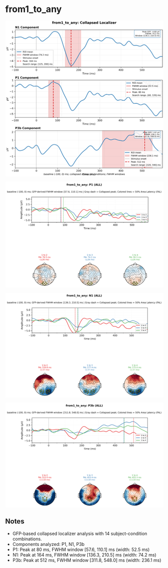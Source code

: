 # from1_to_any

![figure](docs/assets/plots/from1_to_any/from1_to_any-collapsed_localizer.png)

![figure](docs/assets/plots/from1_to_any/from1_to_any-P1.png)

![figure](docs/assets/plots/from1_to_any/from1_to_any-N1.png)

![figure](docs/assets/plots/from1_to_any/from1_to_any-P3b.png)


## Notes

- GFP-based collapsed localizer analysis with 14 subject-condition combinations.
- Components analyzed: P1, N1, P3b
- P1: Peak at 80 ms, FWHM window [57.6, 110.1] ms (width: 52.5 ms)
- N1: Peak at 164 ms, FWHM window [136.3, 210.5] ms (width: 74.2 ms)
- P3b: Peak at 512 ms, FWHM window [311.8, 548.0] ms (width: 236.1 ms)
